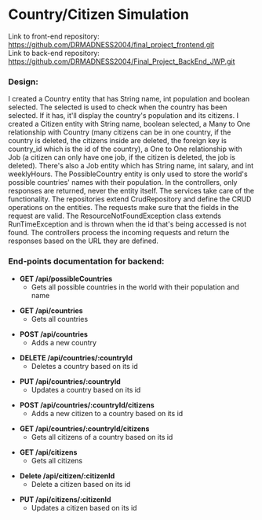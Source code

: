 # Country/Citizen Simulation

Link to front-end repository: https://github.com/DRMADNESS2004/final_project_frontend.git  
Link to back-end repository: https://github.com/DRMADNESS2004/Final_Project_BackEnd_JWP.git

### Design:

I created a Country entity that has String name, int population and boolean selected. The selected is used to check when the country has been selected. If it has, it'll display the country's population and its citizens. I created a Citizen entity with String name, boolean selected, a Many to One relationship with Country (many citizens can be in one country, if the country is deleted, the citizens inside are deleted, the foreign key is country_id which is the id of the country), a One to One relationship with Job (a citizen can only have one job, if the citizen is deleted, the job is deleted). There's also a Job entity which has String name, int salary, and int weeklyHours. The PossibleCountry entity is only used to store the world's possible countries' names with their population. In the controllers, only responses are returned, never the entity itself. The services take care of the functionality. The repositories extend CrudRepository and define the CRUD operations on the entities. The requests make sure that the fields in the request are valid. The ResourceNotFoundException class extends RunTimeException and is thrown when the id that's being accessed is not found. The controllers process the incoming requests and return the responses based on the URL they are defined.

### End-points documentation for backend:

- **GET /api/possibleCountries**     
    - Gets all possible countries in the world with their population and name
* **GET /api/countries**     
    - Gets all countries
+ **POST /api/countries**     
    - Adds a new country
- **DELETE /api/countries/:countryId**     
    - Deletes a country based on its id
* **PUT /api/countries/:countryId**     
    - Updates a country based on its id
+ **POST /api/countries/:countryId/citizens**     
    - Adds a new citizen to a country based on its id
- **GET /api/countries/:countryId/citizens**     
    - Gets all citizens of a country based on its id
* **GET /api/citizens**     
    - Gets all citizens
+ **Delete /api/citizen/:citizenId**     
    - Delete a citizen based on its id
- **PUT /api/citizens/:citizenId**     
    - Updates a citizen based on its id